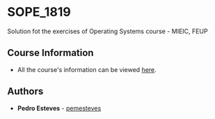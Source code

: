 # SOPE_1819
Solution fot the exercises of Operating Systems course - MIEIC, FEUP

## Course Information

* All the course's information can be viewed [here](https://sigarra.up.pt/feup/en/ucurr_geral.ficha_uc_view?pv_ocorrencia_id=419998).

## Authors

* **Pedro Esteves** - [pemesteves](https://github.com/pemesteves) 
